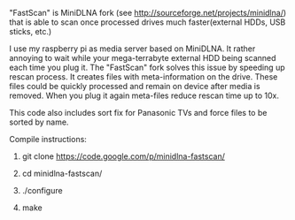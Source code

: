 "FastScan" is MiniDLNA fork (see http://sourceforge.net/projects/minidlna/) that is able to scan once processed drives much faster(external HDDs, USB sticks, etc.)

I use my raspberry pi as media server based on MiniDLNA. It rather annoying to wait while your mega-terrabyte external HDD being scanned each time you plug it. The "FastScan" fork solves this issue by speeding up rescan process. It creates files with meta-information on the drive. These files could be quickly processed and remain on device after media is removed. When you plug it again meta-files reduce rescan time up to 10x.

This code also includes sort fix for Panasonic TVs and force files to be sorted by name.

Compile instructions:

1. git clone https://code.google.com/p/minidlna-fastscan/

2. cd minidlna-fastscan/

3. ./configure

4. make